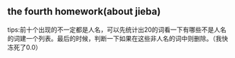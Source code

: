 ## the fourth homework(about jieba)

tips:前十个出现的不一定都是人名，可以先统计出20的词看一下有哪些不是人名的词建一个列表。最后的时候，判断一下如果在这些非人名的词中则删除。（我快冻死了0.0）

